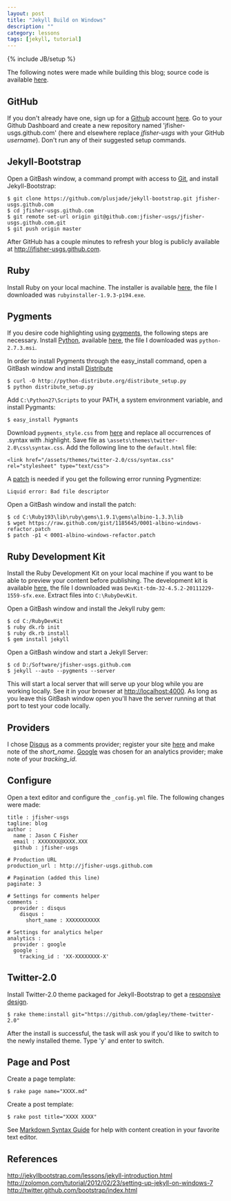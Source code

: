 ```yaml
---
layout: post
title: "Jekyll Build on Windows"
description: ""
category: lessons
tags: [jekyll, tutorial]
---
```

{% include JB/setup %}

The following notes were made while building this blog; source code is available 
[here](https://github.com/jfisher-usgs/jfisher-usgs.github.com).

## GitHub

If you don't already have one, sign up for a [Github](https://github.com) account 
[here](https://github.com/signup/free).
Go to your Github Dashboard and create a new repository 
named 'jfisher-usgs.github.com' (here and elsewhere replace *jfisher-usgs* with 
your GitHub *username*). Don't run any of their suggested setup commands.

## Jekyll-Bootstrap

Open a GitBash window, a command prompt with access to [Git](http://git-scm.com/), 
and install Jekyll-Bootstrap:

    $ git clone https://github.com/plusjade/jekyll-bootstrap.git jfisher-usgs.github.com
    $ cd jfisher-usgs.github.com
    $ git remote set-url origin git@github.com:jfisher-usgs/jfisher-usgs.github.com.git
    $ git push origin master

After GitHub has a couple minutes to refresh your blog is publicly
available at <http://jfisher-usgs.github.com>.

## Ruby

Install Ruby on your local machine. The installer is available 
[here](http://rubyinstaller.org/downloads), the file I downloaded was 
`rubyinstaller-1.9.3-p194.exe`.

## Pygments

If you desire code highlighting using [pygments](http://pygments.org/), the
following steps are necessary.
Install [Python](http://python.org/), available [here](http://python.org/download/), 
the file I downloaded was `python-2.7.3.msi`.

In order to install Pygments through the easy_install command, open a GitBash window and
install [Distribute](http://pypi.python.org/pypi/distribute#installation-instructions)

    $ curl -O http://python-distribute.org/distribute_setup.py
    $ python distribute_setup.py

Add `C:\Python27\Scripts` to your PATH, a system environment variable, and 
install Pygmants:

    $ easy_install Pygmants

Download `pygments_style.css` from [here](http://pygments.org/demo/35195/?style=tango)
and replace all occurrences of .syntax with .highlight. Save file as
`\assets\themes\twitter-2.0\css\syntax.css`.
Add the following line to the `default.html` file:

    <link href="/assets/themes/twitter-2.0/css/syntax.css" rel="stylesheet" type="text/css">

A [patch](https://gist.github.com/1185645) is needed if you get the following 
error running Pygmentize:

    Liquid error: Bad file descriptor

Open a GitBash window and install the patch:

    $ cd C:\Ruby193\lib\ruby\gems\1.9.1\gems\albino-1.3.3\lib
    $ wget https://raw.github.com/gist/1185645/0001-albino-windows-refactor.patch
    $ patch -p1 < 0001-albino-windows-refactor.patch

## Ruby Development Kit

Install the Ruby Development Kit on your local machine if you want to
be able to preview your content before publishing. 
The development kit is available [here](http://rubyinstaller.org/downloads), 
the file I downloaded was `DevKit-tdm-32-4.5.2-20111229-1559-sfx.exe`.
Extract files into `C:\RubyDevKit`.

Open a GitBash window and install the Jekyll ruby gem:

    $ cd C:/RubyDevKit
    $ ruby dk.rb init
    $ ruby dk.rb install
    $ gem install jekyll

Open a GitBash window and start a Jekyll Server:

    $ cd D:/Software/jfisher-usgs.github.com
    $ jekyll --auto --pygments --server

This will start a local server that will serve up your blog while you are
working locally. See it in your browser at <http://localhost:4000>.
As long as you leave this GitBash window open you'll have
the server running at that port to test your code locally.

## Providers

I chose [Disqus](http://disqus.com) as a comments provider; 
register your site [here](http://disqus.com/admin/register) and
make note of the *short_name*. 
[Google](http://www.google.com/analytics/) was chosen for an 
analytics provider; make note of your *tracking_id*.

## Configure

Open a text editor and configure the `_config.yml` file. The following changes
were made:

    title : jfisher-usgs
    tagline: blog
    author :
      name : Jason C Fisher
      email : XXXXXXX@XXXX.XXX
      github : jfisher-usgs

    # Production URL
    production_url : http://jfisher-usgs.github.com
    
    # Pagination (added this line)
    paginate: 3
    
    # Settings for comments helper
    comments :
      provider : disqus
        disqus :
          short_name : XXXXXXXXXXX

    # Settings for analytics helper
    analytics :
      provider : google
      google :
        tracking_id : 'XX-XXXXXXXX-X'

## Twitter-2.0

Install Twitter-2.0 theme packaged for Jekyll-Bootstrap to get a 
[responsive design](http://twitter.github.com/bootstrap/scaffolding.html#responsive).

    $ rake theme:install git="https://github.com/gdagley/theme-twitter-2.0"

After the install is successful, the task will ask you if you'd like to switch 
to the newly installed theme. Type 'y' and enter to switch.

## Page and Post

Create a page template:

    $ rake page name="XXXX.md"

Create a post template:

    $ rake post title="XXXX XXXX"
    
See [Markdown Syntax Guide](http://daringfireball.net/projects/markdown) for 
help with content creation in your favorite text editor.

## References

<http://jekyllbootstrap.com/lessons/jekyll-introduction.html>   
<http://zolomon.com/tutorial/2012/02/23/setting-up-jekyll-on-windows-7>  
<http://twitter.github.com/bootstrap/index.html>
